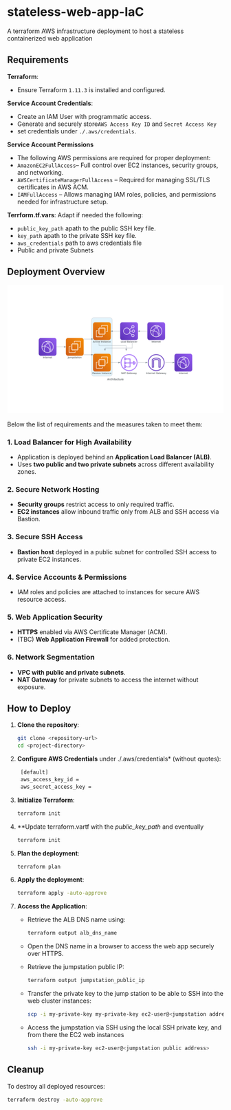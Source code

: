 # stateless-web-app-IaC
A terraform AWS infrastructure deployment to host a stateless containerized web application 
 
## Requirements
**Terraform**: 

- Ensure Terraform ``1.11.3`` is installed and configured.

**Service Account Credentials**:

 - Create an IAM User with programmatic access.
 - Generate and securely store``AWS Access Key ID`` and ``Secret Access Key``
 - set credentials under ``./.aws/credentials``.

**Service Account Permissions**

 - The following AWS permissions are required for proper deployment:
  - ``AmazonEC2FullAccess``– Full control over EC2 instances, security groups, and networking.
  - ``AWSCertificateManagerFullAccess`` – Required for managing SSL/TLS certificates in AWS ACM.
  - ``IAMFullAccess`` – Allows managing IAM roles, policies, and permissions needed for infrastructure setup.

**Terrform.tf.vars**:
Adapt if needed the following:
 - ``public_key_path`` apath to the public SSH key file.
 - ``key_path`` apath to the private SSH key file.
 - ``aws_credentials`` path to aws credentials file
 - Public and private Subnets


## Deployment Overview

![Architecture](images/architecture.png)

Below the list of requirements and the measures taken to meet them: 

### 1. Load Balancer for High Availability
- Application is deployed behind an **Application Load Balancer (ALB)**.
- Uses **two public and two private subnets** across different availability zones.

### 2. Secure Network Hosting
- **Security groups** restrict access to only required traffic.
- **EC2 instances** allow inbound traffic only from ALB and SSH access via Bastion.

### 3. Secure SSH Access
- **Bastion host** deployed in a public subnet for controlled SSH access to private EC2 instances.

### 4. Service Accounts & Permissions
- IAM roles and policies are attached to instances for secure AWS resource access.

### 5. Web Application Security
- **HTTPS** enabled via AWS Certificate Manager (ACM).
- (TBC) **Web Application Firewall** for added protection.

### 6. Network Segmentation
- **VPC with public and private subnets**.
- **NAT Gateway** for private subnets to access the internet without exposure.

## How to Deploy
1. **Clone the repository**:
   ```sh
   git clone <repository-url>
   cd <project-directory>
   ```

2. **Configure AWS Credentials** under ./.aws/credentials* (without quotes):
   ```sh
	[default]
	aws_access_key_id = 
	aws_secret_access_key = 

   ```

3. **Initialize Terraform**:
   ```sh
   terraform init
   ```

4. **Update terraform.vartf with the *public_key_path* and eventually
   ```sh
   terraform init
   ```

5. **Plan the deployment**:
   ```sh
   terraform plan
   ```

6. **Apply the deployment**:
   ```sh
   terraform apply -auto-approve
   ```

7. **Access the Application**:
   - Retrieve the ALB DNS name using:
     ```sh
     terraform output alb_dns_name
     ```
   - Open the DNS name in a browser to access the web app securely over HTTPS.
   - Retrieve the jumpstation public IP:
     ```sh
     terraform output jumpstation_public_ip
     ```   

   - Transfer the private key to the jump station to be able to SSH into the web cluster instances:
     ```sh
     scp -i my-private-key my-private-key ec2-user@<jumpstation address>:/root/.ssh/
     ``` 

   - Access the jumpstation via SSH using the local SSH private key, and from there the EC2 web instances
     ```sh
     ssh -i my-private-key ec2-user@<jumpstation public address>
     ```
   

## Cleanup
To destroy all deployed resources:
```sh
terraform destroy -auto-approve
```

